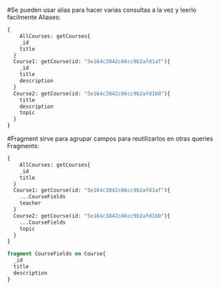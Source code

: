 #Se pueden usar alias para hacer varias consultas a la vez y leerlo facilmente
Aliases:
```graphql
{
	AllCourses: getCourses{
    _id
    title
  }
  Course1: getCourse(id: "5e164c3842c66cc9b2afd1af"){
    _id
    title
    description
  }
  Course2: getCourse(id: "5e164c3842c66cc9b2afd1b0"){
    title
    description
    topic
  }
}
```
#Fragment sirve para agrupar campos para reutilizarlos en otras queries
Fragments:
```graphql
{
	AllCourses: getCourses{
    _id
    title
  }
  Course1: getCourse(id: "5e164c3842c66cc9b2afd1af"){
    ...CourseFields
    teacher
  }
  Course2: getCourse(id: "5e164c3842c66cc9b2afd1b0"){
    ...CourseFields
    topic
  }
}

fragment CourseFields on Course{
  _id
  title
  description
}
```

